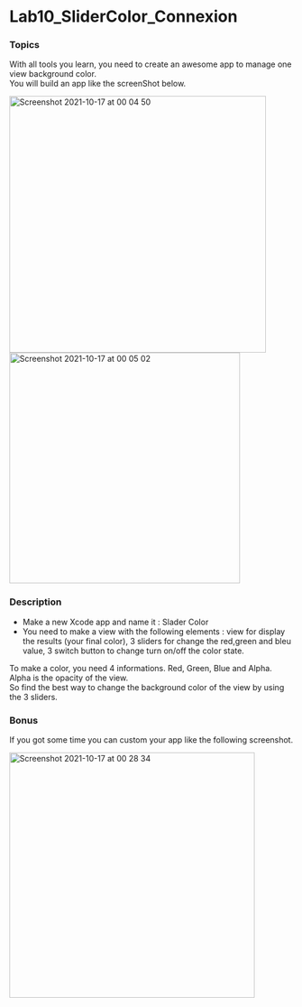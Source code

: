 # Lab10_SliderColor_Connexion

### Topics

With all tools you learn, you need to create an awesome app to manage one view background color. <br>
You will build an app like the screenShot below. 
<br>

<img width="455" alt="Screenshot 2021-10-17 at 00 04 50" src="https://user-images.githubusercontent.com/6766037/137602092-138b430e-5c9b-48a9-bcc0-d6cdc8faf33c.png">
<img width="409" alt="Screenshot 2021-10-17 at 00 05 02" src="https://user-images.githubusercontent.com/6766037/137602095-98cdd1f6-e0e3-4372-85e7-c7cb8cb69a51.png">

### Description 

* Make a new Xcode app and name it : Slader Color
* You need to make a view with the following elements : view for display the results (your final color), 3 sliders for change the red,green and bleu value, 3 switch button to change turn on/off the color state.  

To make a color, you need 4 informations. Red, Green, Blue and Alpha. Alpha is the opacity of the view.<br>
So find the best way to change the background color of the view by using the 3 sliders. 

### Bonus 

If you got some time you can custom your app like the following screenshot. 

<img width="435" alt="Screenshot 2021-10-17 at 00 28 34" src="https://user-images.githubusercontent.com/6766037/137602535-625ba503-cff2-48c7-9aa6-6a92d614af35.png">


